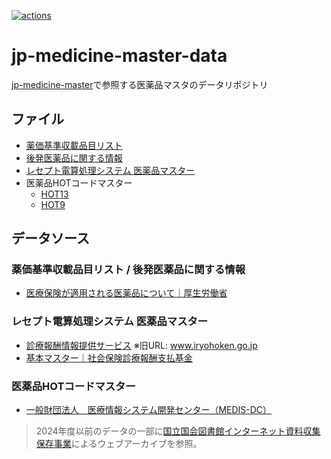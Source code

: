 [![actions](https://github.com/shiro46mt/jp-medicine-master-data/actions/workflows/update.yml/badge.svg)](https://github.com/shiro46mt/jp-medicine-master-data/actions/workflows/update.yml)

# jp-medicine-master-data

[jp-medicine-master](https://github.com/shiro46mt/jp-medicine-master)で参照する医薬品マスタのデータリポジトリ

## ファイル

* [薬価基準収載品目リスト](https://github.com/shiro46mt/jp-medicine-master-data/tree/main/data/mhlw_price)
* [後発医薬品に関する情報](https://github.com/shiro46mt/jp-medicine-master-data/tree/main/data/mhlw_ge)
* [レセプト電算処理システム 医薬品マスター](https://github.com/shiro46mt/jp-medicine-master-data/tree/main/data/y)
* 医薬品HOTコードマスター
    * [HOT13](https://github.com/shiro46mt/jp-medicine-master-data/tree/main/data/hot13)
    * [HOT9](https://github.com/shiro46mt/jp-medicine-master-data/tree/main/data/hot9)

## データソース

### 薬価基準収載品目リスト / 後発医薬品に関する情報

* [医療保険が適用される医薬品について｜厚生労働省](https://www.mhlw.go.jp/stf/seisakunitsuite/bunya/0000078916.html)

### レセプト電算処理システム 医薬品マスター

* [診療報酬情報提供サービス](https://shinryohoshu.mhlw.go.jp/shinryohoshu/downloadMenu/)
※旧URL: www.iryohoken.go.jp
* [基本マスター｜社会保険診療報酬支払基金](https://www.ssk.or.jp/seikyushiharai/tensuhyo/kihonmasta/index.html)

### 医薬品HOTコードマスター

* [一般財団法人　医療情報システム開発センター（MEDIS-DC）](https://www2.medis.or.jp/hcode/)


> 2024年度以前のデータの一部に[国立国会図書館インターネット資料収集保存事業](https://warp.da.ndl.go.jp)によるウェブアーカイブを参照。
